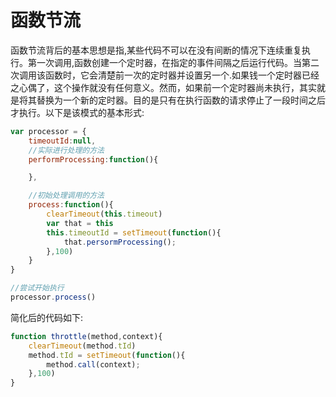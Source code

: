 # 函数节流

函数节流背后的基本思想是指,某些代码不可以在没有间断的情况下连续重复执行。第一次调用,函数创建一个定时器，在指定的事件间隔之后运行代码。当第二次调用该函数时，它会清楚前一次的定时器并设置另一个.如果钱一个定时器已经之心偶了，这个操作就没有任何意义。然而，如果前一个定时器尚未执行，其实就是将其替换为一个新的定时器。目的是只有在执行函数的请求停止了一段时间之后才执行。以下是该模式的基本形式:

``` javascript
var processor = {
    timeoutId:null,
    //实际进行处理的方法
    performProcessing:function(){

    },

    //初始处理调用的方法
    process:function(){
        clearTimeout(this.timeout)
        var that = this
        this.timeoutId = setTimeout(function(){
            that.persormProcessing();
        },100)
    }
}

//尝试开始执行
processor.process()
```

简化后的代码如下:

``` javascript
function throttle(method,context){
    clearTimeout(method.tId)
    method.tId = setTimeout(function(){
        method.call(context);
    },100)
}
```